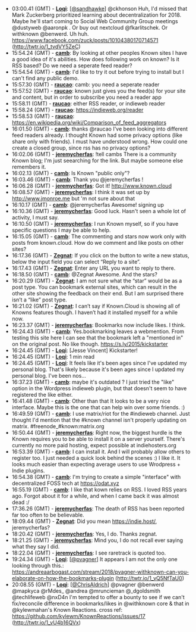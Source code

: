 * <a id="03:00.41">03:00.41 (GMT)</a> - __[Loqi](https://github.com/Loqi)__: [<a href="https://twitter.com/sandhawke">@sandhawke</a>] @ckhonson Huh, I'd missed that Mark Zuckerberg prioritized learning about decentralization for 2018.  Maybe he'll start coming to Social Web Community Group meetings @dustyweb @aaronpk .  Or buy out nextcloud @fkarlitschek.  Or withknown @benwerd.  Uh huh. https://www.facebook.com/zuck/posts/10104380170714571 (http://twtr.io/1_tvdVY5ZeC)
* <a id="15:54.24">15:54.24 (GMT)</a> - __[camb](https://github.com/camb)__: By looking at other peoples Known sites I have a good idea of it's abilities. How does following work on known? Is it RSS based? Do we need a seperate feed reader?
* <a id="15:54.54">15:54.54 (GMT)</a> - __[camb](https://github.com/camb)__: I'd like to try it out before trying to install but I can't find any public demo.
* <a id="15:57.30">15:57.30 (GMT)</a> - __[raucao](https://github.com/raucao)__: camb: you need a seperate reader
* <a id="15:57.52">15:57.52 (GMT)</a> - __[raucao](https://github.com/raucao)__: known just gives you the feed(s) for your site and content, but in order to subscribe you need a reader app
* <a id="15:58.11">15:58.11 (GMT)</a> - __[raucao](https://github.com/raucao)__: either RSS reader, or indieweb reader
* <a id="15:58.24">15:58.24 (GMT)</a> - __[raucao](https://github.com/raucao)__: https://indieweb.org/reader
* <a id="15:58.53">15:58.53 (GMT)</a> - __[raucao](https://github.com/raucao)__: https://en.wikipedia.org/wiki/Comparison_of_feed_aggregators
* <a id="16:01.50">16:01.50 (GMT)</a> - __[camb](https://github.com/camb)__: thanks @raucao I've been looking into different feed readers already. I thought Known had some privacy options (like share only with friends). I must have understood wrong. How could one create a closed group, since rss has no privacy options?
* <a id="16:02.06">16:02.06 (GMT)</a> - __[jeremycherfas](https://github.com/jeremycherfas)__: !tell cambs There is a community Known blog; I'm just seearching for the link. But maybe someone else remembers it.
* <a id="16:02.13">16:02.13 (GMT)</a> - __[camb](https://github.com/camb)__: Is Known "public only"?
* <a id="16:03.46">16:03.46 (GMT)</a> - __[camb](https://github.com/camb)__: Thank you @jeremycherfas !
* <a id="16:06.28">16:06.28 (GMT)</a> - __[jeremycherfas](https://github.com/jeremycherfas)__: Got it! http://www.known.cloud
* <a id="16:08.57">16:08.57 (GMT)</a> - __[jeremycherfas](https://github.com/jeremycherfas)__: I think it was set up by http://www.jmonroe.me but 'm not sure about that
* <a id="16:10.17">16:10.17 (GMT)</a> - __[camb](https://github.com/camb)__: @jeremycherfas Awesome! signing up
* <a id="16:10.36">16:10.36 (GMT)</a> - __[jeremycherfas](https://github.com/jeremycherfas)__: Good luck. Hasn't seen a whole lot of activity, I must say.
* <a id="16:10.50">16:10.50 (GMT)</a> - __[jeremycherfas](https://github.com/jeremycherfas)__: I run Known myself, so if you have specific questions I may be able to help.
* <a id="16:15.05">16:15.05 (GMT)</a> - __[camb](https://github.com/camb)__: The commenting and stars now work only with posts from known.cloud. How do we comment and like posts on other sites?
* <a id="16:17.36">16:17.36 (GMT)</a> - __[Zegnat](https://github.com/Zegnat)__: If you click on the button to write a new status, below the input field you can select “Reply to a site”.
* <a id="16:17.43">16:17.43 (GMT)</a> - __[Zegnat](https://github.com/Zegnat)__: Enter any URL you want to reply to there.
* <a id="16:18.50">16:18.50 (GMT)</a> - __[camb](https://github.com/camb)__: @Zegnat Awesome. And the stars?
* <a id="16:20.29">16:20.29 (GMT)</a> - __[Zegnat](https://github.com/Zegnat)__: I am not sure what the “star” would be as a post type. You can bookmark external sites, which can result in the other site showing the feedback on their end. But I am surprised there isn’t a “like” post type.
* <a id="16:21.02">16:21.02 (GMT)</a> - __[Zegnat](https://github.com/Zegnat)__: I can’t say if Known.Cloud is showing all of Knowns features though. I haven’t had it installed myself for a while now.
* <a id="16:23.37">16:23.37 (GMT)</a> - __[jeremycherfas](https://github.com/jeremycherfas)__: Bookmarks now include likes. I think.
* <a id="16:24.43">16:24.43 (GMT)</a> - __[camb](https://github.com/camb)__: Yes.bookmarking leaves a webmention. From testing this site here I can see that the bookmark left a "mentioned in" on the original post. No like though. https://s.ly/2015/kickstarter
* <a id="16:24.45">16:24.45 (GMT)</a> - __[Loqi](https://github.com/Loqi)__: [Jesse Vincent] Kickstarter!
* <a id="16:24.45">16:24.45 (GMT)</a> - __[Loqi](https://github.com/Loqi)__: 1 min read
* <a id="16:24.45">16:24.45 (GMT)</a> - __[Loqi](https://github.com/Loqi)__: It feels like it's been ages since I've updated my personal blog. That's likely because it's been ages since I updated my personal blog. I've been nos...
* <a id="16:37.23">16:37.23 (GMT)</a> - __[camb](https://github.com/camb)__: maybe it's outdated ? I just tried the "like" option in the Wordpress indieweb plugin, but that doesn't seem to have registered the like either.
* <a id="16:41.48">16:41.48 (GMT)</a> - __[camb](https://github.com/camb)__: Other than that It looks to be a very nice interface. Maybe this is the one that can help win over some friends. :)
* <a id="16:49.59">16:49.59 (GMT)</a> - __[camb](https://github.com/camb)__: I use matrix/riot for the #indieweb channel. Just thought I'd mention that the #known channel isn't properly updating on matrix. #freenode_#known:matrix.org
* <a id="16:50.44">16:50.44 (GMT)</a> - __[jeremycherfas](https://github.com/jeremycherfas)__: Right now, the biggest hurdle is the Known requires you to be able to install it on a server yourself. There's currently no more paid hosting, expect possible at indiehosters.org
* <a id="16:53.39">16:53.39 (GMT)</a> - __[camb](https://github.com/camb)__: I can install it. And I will probably allow others to register too. I just needed a quick look behind the scenes :) I like it. It looks much easier than expecting average users to use Wrodpress + Indie plugins.
* <a id="16:54.38">16:54.38 (GMT)</a> - __[camb](https://github.com/camb)__: I'm trying to create a simple "interface" with decentralized FOSS tech at https://odat.xyz
* <a id="16:55.19">16:55.19 (GMT)</a> - __[camb](https://github.com/camb)__: I like that kown relies on RSS. I loved RSS years ago. Forgot about it for a while, and when I came back it was almost dead :/
* <a id="17:36.26">17:36.26 (GMT)</a> - __[jeremycherfas](https://github.com/jeremycherfas)__: The death of RSS has been reported far too often to be believable.
* <a id="18:09.44">18:09.44 (GMT)</a> - __[Zegnat](https://github.com/Zegnat)__: Did you mean https://indie.host/, jeremycherfas?
* <a id="18:20.42">18:20.42 (GMT)</a> - __[jeremycherfas](https://github.com/jeremycherfas)__: Yes, I do. Thanks zegnat.
* <a id="18:21.25">18:21.25 (GMT)</a> - __[jeremycherfas](https://github.com/jeremycherfas)__: Mind you, I do not recall ever saying what they say I did.
* <a id="18:22.04">18:22.04 (GMT)</a> - __[jeremycherfas](https://github.com/jeremycherfas)__: I see raretrack is quoted too.
* <a id="19:24.34">19:24.34 (GMT)</a> - __[Loqi](https://github.com/Loqi)__: [<a href="https://twitter.com/pvagner">@pvagner</a>] It appears I am not the only one looking through this.: https://andreaarbogast.com/stream/2018/pvagner-withknown-can-you-elaborate-on-how-the-bookmarks-plugin (http://twtr.io/1_vQ5NfTaU0)
* <a id="20:08.55">20:08.55 (GMT)</a> - __[Loqi](https://github.com/Loqi)__: [<a href="https://twitter.com/ChrisAldrich">@ChrisAldrich</a>] @pvagner @benwerd @mapkyca @rMdes_ @andrea @mruncieman @_dgoldsmith @techlifeweb @nxD4n I'm tempted to offer a bounty to see if we can't fix/reconcile difference in bookmarks/likes in @withknown core &amp; that in @kylewmahan's Known Reactions. cross ref: https://github.com/kylewm/KnownReactions/issues/17 (http://twtr.io/1_vU4b16QVx)
